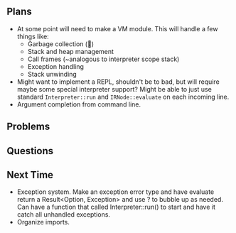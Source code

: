 ## Plans
- At some point will need to make a VM module. This will handle a few things like:
  - Garbage collection (😬)
  - Stack and heap management
  - Call frames (~analogous to interpreter scope stack)
  - Exception handling
  - Stack unwinding
- Might want to implement a REPL, shouldn't be to bad, but will require maybe some special interpreter support? Might be
  able to just use standard `Interpreter::run` and `IRNode::evaluate` on each incoming line.
- Argument completion from command line.

## Problems
    
## Questions

## Next Time
- Exception system. Make an exception error type and have evaluate return a Result<Option<Value>, Exception> and use ?
  to bubble up as needed. Can have a function that called Interpreter::run() to start and have it catch all unhandled
  exceptions.
- Organize imports.